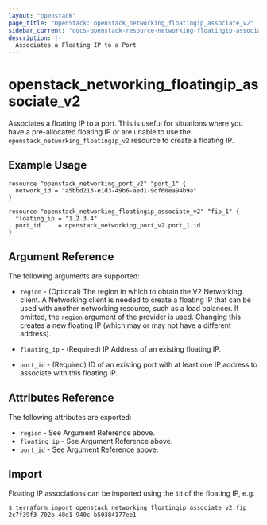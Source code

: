 ```yaml
---
layout: "openstack"
page_title: "OpenStack: openstack_networking_floatingip_associate_v2"
sidebar_current: "docs-openstack-resource-networking-floatingip-associate-v2"
description: |-
  Associates a Floating IP to a Port
---
```


# openstack\_networking\_floatingip\_associate\_v2

Associates a floating IP to a port. This is useful for situations
where you have a pre-allocated floating IP or are unable to use the
`openstack_networking_floatingip_v2` resource to create a floating IP.

## Example Usage

```hcl
resource "openstack_networking_port_v2" "port_1" {
  network_id = "a5bbd213-e1d3-49b6-aed1-9df60ea94b9a"
}

resource "openstack_networking_floatingip_associate_v2" "fip_1" {
  floating_ip = "1.2.3.4"
  port_id     = openstack_networking_port_v2.port_1.id
}
```

## Argument Reference

The following arguments are supported:

* `region` - (Optional) The region in which to obtain the V2 Networking client.
    A Networking client is needed to create a floating IP that can be used with
    another networking resource, such as a load balancer. If omitted, the
    `region` argument of the provider is used. Changing this creates a new
    floating IP (which may or may not have a different address).

* `floating_ip` - (Required) IP Address of an existing floating IP.

* `port_id` - (Required) ID of an existing port with at least one IP address to
    associate with this floating IP.

## Attributes Reference

The following attributes are exported:

* `region` - See Argument Reference above.
* `floating_ip` - See Argument Reference above.
* `port_id` - See Argument Reference above.

## Import

Floating IP associations can be imported using the `id` of the floating IP, e.g.

```
$ terraform import openstack_networking_floatingip_associate_v2.fip 2c7f39f3-702b-48d1-940c-b50384177ee1
```
